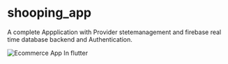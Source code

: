# shooping_app

A complete Appplication with Provider stetemanagement and firebase real time database backend and Authentication.

![Ecommerce App In flutter](https://github.com/user-attachments/assets/f7c46575-72ba-4128-a50c-9857391c0e88)
